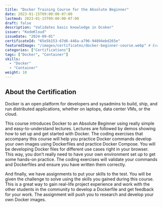 ```yaml
---
title: "Docker Training Course for the Absolute Beginner"
date: 2023-01-15T09:00:00-07:00
lastmod: 2023-01-15T09:00:00-07:00
draft: false
description: "Validates basic knowledge in Dcoker"
issuer: "KodeKloud"
issueDate: "2024-09-01"
certificateId: "65e5b153-67d6-446a-a796-94894ebd265e"
featuredImage: "/images/certificates/docker-beginner-course.webp" # Example path - replace with your image path
categories: ["Certifications"]
tags: ["Docker", "Container"]
skills:
  - "Docker"
  - "Container"
weight: 10
---
```


## About the Certification

Docker is an open platform for developers and sysadmins to build, ship, and run distributed applications, whether on laptops, data center VMs, or the cloud.

This course introduces Docker to an Absolute Beginner using really simple and easy-to-understand lectures. Lectures are followed by demos showing how to set up and get started with Docker. The coding exercises that accompany this course will help you practice Docker commands develop your own images using Dockerfiles and practice Docker Compose. You will be developing Docker files for different use cases right in your browser. This way, you don’t really need to have your own environment set up to get some hands-on practice. The coding exercises will validate your commands and Dockerfiles and ensure you have written them correctly.

And finally, we have assignments to put your skills to the test. You will be given the challenge to solve using the skills you gained during this course. This is a great way to gain real-life project experience and work with the other students in the community to develop a Dockerfile and get feedback for your work. The assignment will push you to research and develop your own Docker images.